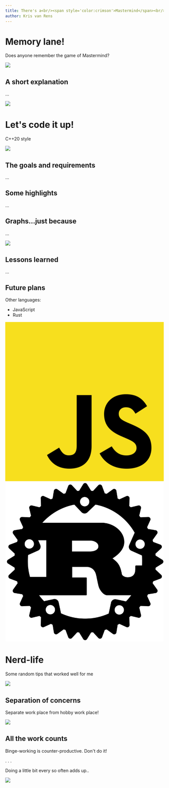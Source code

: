 ```yaml
---
title: There's a<br/><span style='color:crimson'>Mastermind</span><br/>in all of us..
author: Kris van Rens
---
```


# Memory lane!

Does anyone remember the game of Mastermind?

![](images/master-mind-box.png)

## A short explanation

...

![](images/master-mind-board.png)

# Let's code it up!

C++20 style

![](images/cplusplus-logo.png)

## The goals and requirements

...

## Some highlights

...

## Graphs...just because

...

![](images/graph.png)

## Lessons learned

...

## Future plans

Other languages:

* JavaScript
* Rust

![](images/javascript-logo.png)
![](images/rust-logo.png)

# Nerd-life

Some random tips that worked well for me

![](images/nerd.png)

## Separation of concerns

Separate work place from hobby work place!

![](images/workplace.png)

## All the work counts

Binge-working is counter-productive. Don't do it!

. . .

Doing a little bit every so often adds up..

![](images/sum.png)
